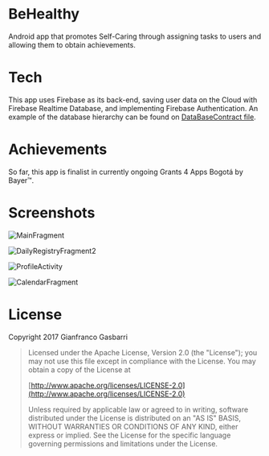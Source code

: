 # BeHealthy

Android app that promotes Self-Caring through assigning tasks to users and allowing them to obtain achievements.




# Tech

This app uses Firebase as its back-end, saving user data on the Cloud with Firebase Realtime Database, and implementing 
Firebase Authentication. An example of the database hierarchy can be found on [DataBaseContract file](https://github.com/gincos/BeHealthy/blob/master/app/src/main/java/com/behealthy/gincos/firebase_utils/DatabaseContract.java).





# Achievements

So far, this app is finalist in currently ongoing Grants 4 Apps Bogotá by Bayer™.



# Screenshots

![MainFragment](https://github.com/gincos/BeHealthy/blob/master/Screenshots/BeHealthy_1.png)

![DailyRegistryFragment2](https://github.com/gincos/BeHealthy/blob/master/Screenshots/BeHealthy_3.png)

![ProfileActivity](https://github.com/gincos/BeHealthy/blob/master/Screenshots/BeHealthy_5.png)

![CalendarFragment](https://github.com/gincos/BeHealthy/blob/master/Screenshots/BeHealthy_6.png)




# License

Copyright 2017 Gianfranco Gasbarri

   >Licensed under the Apache License, Version 2.0 (the "License");
   >you may not use this file except in compliance with the License.
   >You may obtain a copy of the License at
>
   >    [http://www.apache.org/licenses/LICENSE-2.0](http://www.apache.org/licenses/LICENSE-2.0)
>
   >Unless required by applicable law or agreed to in writing, software
   >distributed under the License is distributed on an "AS IS" BASIS,
   >WITHOUT WARRANTIES OR CONDITIONS OF ANY KIND, either express or implied.
   >See the License for the specific language governing permissions and
   >limitations under the License.
